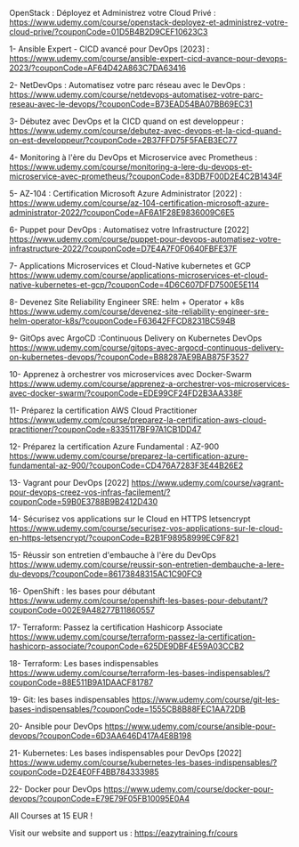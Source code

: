 OpenStack : Déployez et Administrez votre Cloud Privé : https://www.udemy.com/course/openstack-deployez-et-administrez-votre-cloud-prive/?couponCode=01D5B4B2D9CEF10623C3

1- Ansible Expert - CICD avancé pour DevOps [2023] : https://www.udemy.com/course/ansible-expert-cicd-avance-pour-devops-2023/?couponCode=AF64D42A863C7DA63416

2- NetDevOps : Automatisez votre parc réseau avec le DevOps : https://www.udemy.com/course/netdevops-automatisez-votre-parc-reseau-avec-le-devops/?couponCode=B73EAD54BA07BB69EC31

3- Débutez avec DevOps et la CICD quand on est developpeur : https://www.udemy.com/course/debutez-avec-devops-et-la-cicd-quand-on-est-developpeur/?couponCode=2B37FFD75F5FAEB3EC77

4- Monitoring à l'ère du DevOps et Microservice avec Prometheus : https://www.udemy.com/course/monitoring-a-lere-du-devops-et-microservice-avec-prometheus/?couponCode=83DB7F00D2E4C2B1434F

5- AZ-104 : Certification Microsoft Azure Administrator [2022] : https://www.udemy.com/course/az-104-certification-microsoft-azure-administrator-2022/?couponCode=AF6A1F28E9836009C6E5

6- Puppet pour DevOps : Automatisez votre Infrastructure [2022] https://www.udemy.com/course/puppet-pour-devops-automatisez-votre-infrastructure-2022/?couponCode=D7E4A7F0F0640FBFE37F

7- Applications Microservices et Cloud-Native kubernetes et GCP https://www.udemy.com/course/applications-microservices-et-cloud-native-kubernetes-et-gcp/?couponCode=4D6C607DFD7500E5E114

8- Devenez Site Reliability Engineer SRE: helm + Operator + k8s https://www.udemy.com/course/devenez-site-reliability-engineer-sre-helm-operator-k8s/?couponCode=F63642FFCD8231BC594B

9- GitOps avec ArgoCD :Continuous Delivery on Kubernetes DevOps https://www.udemy.com/course/gitops-avec-argocd-continuous-delivery-on-kubernetes-devops/?couponCode=B88287AE9BAB875F3527

10- Apprenez à orchestrer vos microservices avec Docker-Swarm https://www.udemy.com/course/apprenez-a-orchestrer-vos-microservices-avec-docker-swarm/?couponCode=EDE99CF24FD2B3AA338F

11- Préparez la certification AWS Cloud Practitioner https://www.udemy.com/course/preparez-la-certification-aws-cloud-practitioner/?couponCode=8335117BF97A1CB1DD47

12- Préparez la certification Azure Fundamental : AZ-900  https://www.udemy.com/course/preparez-la-certification-azure-fundamental-az-900/?couponCode=CD476A7283F3E44B26E2

13- Vagrant pour DevOps [2022] https://www.udemy.com/course/vagrant-pour-devops-creez-vos-infras-facilement/?couponCode=59B0E3788B9B2412D430

14- Sécurisez vos applications sur le Cloud en HTTPS letsencrypt https://www.udemy.com/course/securisez-vos-applications-sur-le-cloud-en-https-letsencrypt/?couponCode=B2B1F98958999EC9F821

15- Réussir son entretien d'embauche à l'ère du DevOps
https://www.udemy.com/course/reussir-son-entretien-dembauche-a-lere-du-devops/?couponCode=86173848315AC1C90FC9

16- OpenShift : les bases pour débutant
https://www.udemy.com/course/openshift-les-bases-pour-debutant/?couponCode=002E9A48277B11860557

17- Terraform: Passez la certification Hashicorp Associate
https://www.udemy.com/course/terraform-passez-la-certification-hashicorp-associate/?couponCode=625DE9DBF4E59A03CCB2

18- Terraform: Les bases indispensables
https://www.udemy.com/course/terraform-les-bases-indispensables/?couponCode=88E511B9A1DAACF81787

19- Git: les bases indispensables
https://www.udemy.com/course/git-les-bases-indispensables/?couponCode=1555CB8B88FEC1AA72DB

20- Ansible pour DevOps
https://www.udemy.com/course/ansible-pour-devops/?couponCode=6D3AA646D417A4E8B198

21- Kubernetes: Les bases indispensables pour DevOps [2022]
https://www.udemy.com/course/kubernetes-les-bases-indispensables/?couponCode=D2E4E0FF4BB784333985

22- Docker pour DevOps
https://www.udemy.com/course/docker-pour-devops/?couponCode=E79E79F05FB10095E0A4



All Courses at 15 EUR !

Visit our website and support us : https://eazytraining.fr/cours

